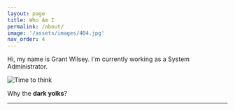 ```yaml
---
layout: page
title: Who Am I
permalink: /about/
image: '/assets/images/404.jpg'
nav_order: 4
---
```


Hi, my name is Grant Wilsey. I'm currently working as a System Administrator.

![Time to think]({{site.baseurl}}/assets/images/darkyolks-favi.jpg)

Why the **dark yolks**?


<hr>